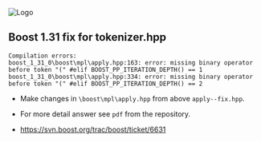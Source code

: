 ![Logo](https://upload.wikimedia.org/wikipedia/commons/c/cd/Boost.png)

## Boost 1.31 fix for tokenizer.hpp

```
Compilation errors:
boost_1_31_0\boost\mpl\apply.hpp:163: error: missing binary operator before token "(" #elif BOOST_PP_ITERATION_DEPTH() == 1
boost_1_31_0\boost\mpl\apply.hpp:334: error: missing binary operator before token "(" #elif BOOST_PP_ITERATION_DEPTH() == 2
```

* Make changes in `\boost\mpl\apply.hpp` from above `apply--fix.hpp`.

* For more detail answer see `pdf` from the repository.

* https://svn.boost.org/trac/boost/ticket/6631

